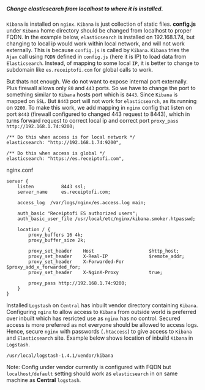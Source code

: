 ##### Change elasticsearch from localhost to where it is installed. 

`Kibana` is installed on `nginx`. `Kibana` is just collection of static files. **config.js** under `Kibana` home directory should be changed from localhost to proper FQDN. In the example below, `elasticsearch` is installed on 192.168.1.74, but changing to local ip would work within local network, and will not work externally. This is because `config.js` is called by `Kibana`. `Kibana` tries the `Ajax` call using `FQDN` defined in `config.js` (here it is IP) to load data from `Elasticsearch`. Instead, of mapping to some local `IP`, it is better to change to subdomain like `es.receiptofi.com` for global calls to work. 

But thats not enough. We do not want to expose internal port externally. Plus firewall allows only `80` and `443` ports. So we have to change the port to something similar to `Kibana` hosts port which is `8443`. Since `Kibana` is mapped on `SSL`. But `8443` port will not work for `elasticsearch`, as its running on `9200`. To make this work, we add mapping in `nginx` config that listen on port `8443` (firewall configured to changed 443 request to 8443), which in turns forward request to correct local ip and correct port `proxy_pass http://192.168.1.74:9200;`
  
    /** Do this when access is for local network */
    elasticsearch: "http://192.168.1.74:9200",
    
    /** Do this when access is global */
    elasticsearch: "https://es.receiptofi.com",
    
nginx.conf

    server {
        listen          8443 ssl;
        server_name     es.receiptofi.com;

        access_log  /var/logs/nginx/es.access.log main;

        auth_basic "Receiptofi ES authorized users";
        auth_basic_user_file /usr/local/etc/nginx/kibana.smoker.htpasswd;

        location / {
            proxy_buffers 16 4k;
            proxy_buffer_size 2k;

            proxy_set_header    Host                    $http_host;
            proxy_set_header    X-Real-IP               $remote_addr;
            proxy_set_header    X-Forwarded-For         $proxy_add_x_forwarded_for;
            proxy_set_header    X-NginX-Proxy           true;

            proxy_pass http://192.168.1.74:9200;
        }
    }
    
Installed `Logstash` on `Central` has inbuilt vendor directory containing `Kibana`. Configuring `nginx` to allow access to `Kibana` from outside world is preferred over inbuilt which has resricted use as `nginx` has no control. Secured access is more preferred as not everyone should be allowed to access logs. Hence, secure `nginx` with passwords (`.htaccess`) to give access to `Kibana` and `Elasticsearch` site. Example below shows location of inbuild `Kibana` in `Logstash`. 

    /usr/local/logstash-1.4.1/vendor/kibana
    
Note: Config under vendor currently is configured with FQDN but <code>localhost/default</code> setting should work as <code>elasticsearch</code> in on same machine as **Central** <code>logstash</code>.    
